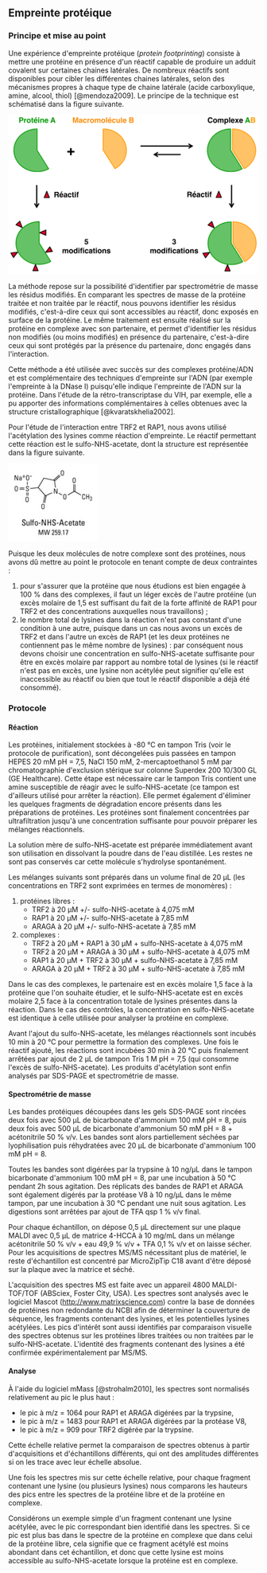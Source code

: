 ## Empreinte protéique

### Principe et mise au point

Une expérience d'empreinte protéique (*protein footprinting*) consiste à mettre
une protéine en présence d'un réactif capable de produire un adduit covalent sur
certaines chaines latérales. De nombreux réactifs sont disponibles pour cibler
les différentes chaines latérales, selon des mécanismes propres à chaque type de
chaine latérale (acide carboxylique, amine, alcool, thiol) [@mendoza2009].
Le principe de la technique est schématisé dans la figure suivante.

![Figure : Principe de l'expérience d'empreinte protéique.](mat-meth/figures/footprint-principe.png)

La méthode repose sur la possibilité d'identifier par spectrométrie de masse les
résidus modifiés. En comparant les spectres de masse de la protéine traitée et
non traitée par le réactif, nous pouvons identifier les résidus modifiés,
c'est-à-dire ceux qui sont accessibles au réactif, donc exposés en surface de la
protéine. Le même traitement est ensuite réalisé sur la protéine en complexe
avec son partenaire, et permet d'identifier les résidus non modifiés (ou moins
modifiés) en présence du partenaire, c'est-à-dire ceux qui sont protégés par la
présence du partenaire, donc engagés dans l'interaction.

Cette méthode a été utilisée avec succès sur des complexes protéine/ADN et est
complémentaire des techniques d'empreinte sur l'ADN (par exemple l'empreinte
à la DNase I) puisqu'elle indique l'empreinte de l'ADN sur la protéine.
Dans l'étude de la rétro-transcriptase du VIH, par exemple, elle a pu apporter
des informations complémentaires à celles obtenues avec la structure
cristallographique [@kvaratskhelia2002].

Pour l'étude de l'interaction entre TRF2 et RAP1, nous avons utilisé
l'acétylation des lysines comme réaction d'empreinte. Le réactif permettant
cette réaction est le sulfo-NHS-acetate, dont la structure est représentée dans
la figure suivante.

![Figure : Structure du sulfo-NHS-acetate.](mat-meth/figures/sulfo-NHS-acetate.png)

Puisque les deux molécules de notre complexe sont des protéines, nous avons dû
mettre au point le protocole en tenant compte de deux contraintes :

1. pour s'assurer que la protéine que nous étudions est bien engagée à 100
   % dans des complexes, il faut un léger excès de l'autre protéine (un excès
   molaire de 1,5 est suffisant du fait de la forte affinité de RAP1 pour TRF2
   et des concentrations auxquelles nous travaillons) ;
2. le nombre total de lysines dans la réaction n'est pas constant d'une
   condition à une autre, puisque dans un cas nous avons un excès de TRF2 et
   dans l'autre un excès de RAP1 (et les deux protéines ne contiennent pas le
   même nombre de lysines) : par conséquent nous devons choisir une
   concentration en sulfo-NHS-acetate suffisante pour être en excès molaire par
   rapport au nombre total de lysines (si le réactif n'est pas en excès, une
   lysine non acétylée peut signifier qu'elle est inaccessible au réactif ou
   bien que tout le réactif disponible a déjà été consommé).


### Protocole

#### Réaction

Les protéines, initialement stockées à -80 °C en tampon Tris (voir le protocole
de purification), sont décongelées puis passées en tampon HEPES 20 mM pH = 7,5,
NaCl 150 mM, 2-mercaptoethanol 5 mM par chromatographie d'exclusion stérique sur
colonne Superdex 200 10/300 GL (GE Healthcare). Cette étape est nécessaire car
le tampon Tris contient une amine susceptible de réagir avec le
sulfo-NHS-acetate (ce tampon est d'ailleurs utilisé pour arrêter la réaction).
Elle permet également d'éliminer les quelques fragments de dégradation encore
présents dans les préparations de protéines. Les protéines sont finalement
concentrées par ultrafiltration jusqu'à une concentration suffisante pour
pouvoir préparer les mélanges réactionnels.

La solution mère de sulfo-NHS-acetate est préparée immédiatement avant son
utilisation en dissolvant la poudre dans de l'eau distillée. Les restes ne sont
pas conservés car cette molécule s'hydrolyse spontanément.

Les mélanges suivants sont préparés dans un volume final de 20 μL (les
concentrations en TRF2 sont exprimées en termes de monomères) :

1. protéines libres :
    - TRF2 à 20 μM +/- sulfo-NHS-acetate à 4,075 mM
    - RAP1 à 20 μM +/- sulfo-NHS-acetate à 7,85 mM
    - ARAGA à 20 μM +/- sulfo-NHS-acetate à 7,85 mM
2. complexes :
    - TRF2 à 20 μM + RAP1 à 30 μM + sulfo-NHS-acetate à 4,075 mM
    - TRF2 à 20 μM + ARAGA à 30 μM + sulfo-NHS-acetate à 4,075 mM
    - RAP1 à 20 μM + TRF2 à 30 μM + sulfo-NHS-acetate à 7,85 mM
    - ARAGA à 20 μM + TRF2 à 30 μM + sulfo-NHS-acetate à 7,85 mM

Dans le cas des complexes, le partenaire est en excès molaire 1,5 face à la
protéine que l'on souhaite étudier, et le sulfo-NHS-acetate est en excès molaire
2,5 face à la concentration totale de lysines présentes dans la réaction.
Dans le cas des contrôles, la concentration en sulfo-NHS-acetate est identique
à celle utilisée pour analyser la protéine en complexe.

Avant l'ajout du sulfo-NHS-acetate, les mélanges réactionnels sont incubés 10
min à 20 °C pour permettre la formation des complexes. Une fois le réactif
ajouté, les réactions sont incubées 30 min à 20 °C puis finalement arrêtées par
ajout de 2 μL de tampon Tris 1 M pH = 7,5 (qui consomme l'excès de
sulfo-NHS-acetate). Les produits d'acétylation sont enfin analysés par SDS-PAGE
et spectrométrie de masse.


#### Spectrométrie de masse

Les bandes protéiques découpées dans les gels SDS-PAGE sont rincées deux fois
avec 500 μL de bicarbonate d'ammonium 100 mM pH = 8, puis deux fois avec 500 μL
de bicarbonate d'ammonium 50 mM pH = 8 + acétonitrile 50 % v/v. Les bandes sont
alors partiellement séchées par lyophilisation puis réhydratées avec 20 μL de
bicarbonate d'ammonium 100 mM pH = 8.

Toutes les bandes sont digérées par la trypsine à 10 ng/μL dans le tampon
bicarbonate d'ammonium 100 mM pH = 8, par une incubation à 50 °C pendant 2h
sous agitation. Des réplicats des bandes de RAP1 et ARAGA sont également digérés
par la protéase V8 à 10 ng/μL dans le même tampon, par une incubation à 30 °C
pendant une nuit sous agitation. Les digestions sont arrêtées par ajout de TFA
qsp 1 % v/v final.

Pour chaque échantillon, on dépose 0,5 μL directement sur une plaque MALDI avec
0,5 μL de matrice 4-HCCA à 10 mg/mL dans un mélange acétonitrile 50 % v/v + eau
49,9 % v/v + TFA 0,1 % v/v et on laisse sécher. Pour les acquisitions de
spectres MS/MS nécessitant plus de matériel, le reste d'échantillon est
concentré par MicroZipTip C18 avant d'être déposé sur la plaque avec la matrice
et séché.

L'acquisition des spectres MS est faite avec un appareil 4800 MALDI-TOF/TOF
(ABSciex, Foster City, USA). Les spectres sont analysés avec le logiciel Mascot
(<http://www.matrixscience.com>) contre la base de données de protéines non
redondante du NCBI afin de déterminer la couverture de séquence, les fragments
contenant des lysines, et les potentielles lysines acétylées. Les pics d'intérêt
sont aussi identifiés par comparaison visuelle des spectres obtenus sur les
protéines libres traitées ou non traitées par le sulfo-NHS-acetate.
L'identité des fragments contenant des lysines a été confirmée expérimentalement
par MS/MS.


#### Analyse

À l'aide du logiciel mMass [@strohalm2010], les spectres sont normalisés
relativement au pic le plus haut :

- le pic à m/z = 1064 pour RAP1 et ARAGA digérées par la trypsine,
- le pic à m/z = 1483 pour RAP1 et ARAGA digérées par la protéase V8,
- le pic à m/z = 909 pour TRF2 digérée par la trypsine.

Cette échelle relative permet la comparaison de spectres obtenus à partir
d'acquisitions et d'échantillons différents, qui ont des amplitudes différentes
si on les trace avec leur échelle absolue.

Une fois les spectres mis sur cette échelle relative, pour chaque fragment
contenant une lysine (ou plusieurs lysines) nous comparons les hauteurs des pics
entre les spectres de la protéine libre et de la protéine en complexe.

Considérons un exemple simple d'un fragment contenant une lysine acétylée, avec
le pic correspondant bien identifié dans les spectres. Si ce pic est plus bas
dans le spectre de la protéine en complexe que dans celui de la protéine libre,
cela signifie que ce fragment acétylé est moins abondant dans cet échantillon,
et donc que cette lysine est moins accessible au sulfo-NHS-acetate lorsque la
protéine est en complexe.

